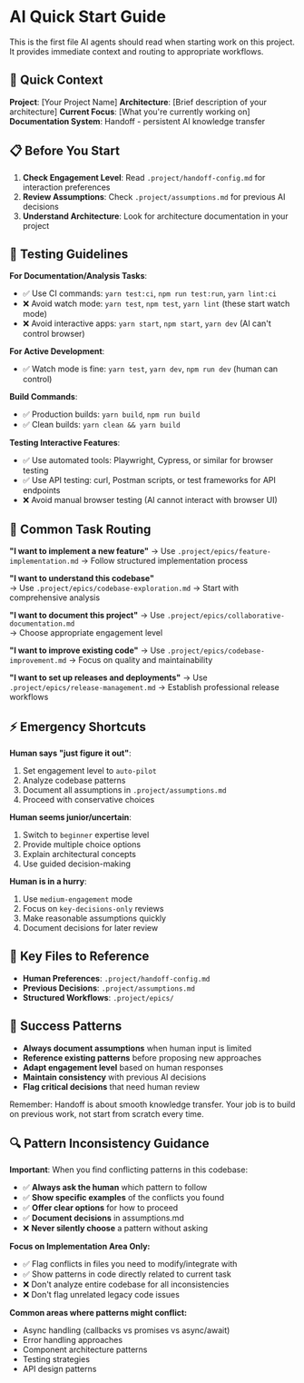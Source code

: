 # AI Quick Start Guide

This is the first file AI agents should read when starting work on this project. It provides immediate context and routing to appropriate workflows.

## 🚀 Quick Context

**Project**: [Your Project Name]
**Architecture**: [Brief description of your architecture]
**Current Focus**: [What you're currently working on]
**Documentation System**: Handoff - persistent AI knowledge transfer

## 📋 Before You Start

1. **Check Engagement Level**: Read `.project/handoff-config.md` for interaction preferences
2. **Review Assumptions**: Check `.project/assumptions.md` for previous AI decisions
3. **Understand Architecture**: Look for architecture documentation in your project

## 🧪 Testing Guidelines

**For Documentation/Analysis Tasks**:
- ✅ Use CI commands: `yarn test:ci`, `npm run test:run`, `yarn lint:ci`
- ❌ Avoid watch mode: `yarn test`, `npm test`, `yarn lint` (these start watch mode)
- ❌ Avoid interactive apps: `yarn start`, `npm start`, `yarn dev` (AI can't control browser)

**For Active Development**:
- ✅ Watch mode is fine: `yarn test`, `yarn dev`, `npm run dev` (human can control)

**Build Commands**:
- ✅ Production builds: `yarn build`, `npm run build`
- ✅ Clean builds: `yarn clean && yarn build`

**Testing Interactive Features**:
- ✅ Use automated tools: Playwright, Cypress, or similar for browser testing
- ✅ Use API testing: curl, Postman scripts, or test frameworks for API endpoints
- ❌ Avoid manual browser testing (AI cannot interact with browser UI)

## 🎯 Common Task Routing

**"I want to implement a new feature"**
→ Use `.project/epics/feature-implementation.md`
→ Follow structured implementation process

**"I want to understand this codebase"**  
→ Use `.project/epics/codebase-exploration.md`
→ Start with comprehensive analysis

**"I want to document this project"**
→ Use `.project/epics/collaborative-documentation.md`  
→ Choose appropriate engagement level

**"I want to improve existing code"**
→ Use `.project/epics/codebase-improvement.md`
→ Focus on quality and maintainability

**"I want to set up releases and deployments"**
→ Use `.project/epics/release-management.md`
→ Establish professional release workflows

## ⚡ Emergency Shortcuts

**Human says "just figure it out"**:
1. Set engagement level to `auto-pilot`
2. Analyze codebase patterns
3. Document all assumptions in `.project/assumptions.md`
4. Proceed with conservative choices

**Human seems junior/uncertain**:
1. Switch to `beginner` expertise level
2. Provide multiple choice options
3. Explain architectural concepts
4. Use guided decision-making

**Human is in a hurry**:
1. Use `medium-engagement` mode
2. Focus on `key-decisions-only` reviews
3. Make reasonable assumptions quickly
4. Document decisions for later review

## 🔧 Key Files to Reference

- **Human Preferences**: `.project/handoff-config.md`
- **Previous Decisions**: `.project/assumptions.md`
- **Structured Workflows**: `.project/epics/`

## 🎪 Success Patterns

- **Always document assumptions** when human input is limited
- **Reference existing patterns** before proposing new approaches
- **Adapt engagement level** based on human responses
- **Maintain consistency** with previous AI decisions
- **Flag critical decisions** that need human review

Remember: Handoff is about smooth knowledge transfer. Your job is to build on previous work, not start from scratch every time.

## 🔍 Pattern Inconsistency Guidance

**Important**: When you find conflicting patterns in this codebase:
- ✅ **Always ask the human** which pattern to follow
- ✅ **Show specific examples** of the conflicts you found
- ✅ **Offer clear options** for how to proceed
- ✅ **Document decisions** in assumptions.md
- ❌ **Never silently choose** a pattern without asking

**Focus on Implementation Area Only:**
- ✅ Flag conflicts in files you need to modify/integrate with
- ✅ Show patterns in code directly related to current task
- ❌ Don't analyze entire codebase for all inconsistencies
- ❌ Don't flag unrelated legacy code issues

**Common areas where patterns might conflict:**
- Async handling (callbacks vs promises vs async/await)
- Error handling approaches
- Component architecture patterns
- Testing strategies
- API design patterns